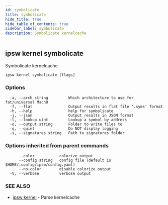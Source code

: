 ```yaml
---
id: symbolicate
title: symbolicate
hide_title: true
hide_table_of_contents: true
sidebar_label: symbolicate
description: Symbolicate kernelcache
---
```

## ipsw kernel symbolicate

Symbolicate kernelcache

```
ipsw kernel symbolicate [flags]
```

### Options

```
  -a, --arch string         Which architecture to use for fat/universal MachO
  -f, --flat                Output results in flat file '.syms' format
  -h, --help                help for symbolicate
  -j, --json                Output results in JSON format
  -l, --lookup uint         Lookup a symbol by address
  -o, --output string       Folder to write files to
  -q, --quiet               Do NOT display logging
  -s, --signatures string   Path to signatures folder
```

### Options inherited from parent commands

```
      --color           colorize output
      --config string   config file (default is $HOME/.config/ipsw/config.yaml)
      --no-color        disable colorize output
  -V, --verbose         verbose output
```

### SEE ALSO

* [ipsw kernel](/docs/cli/ipsw/kernel)	 - Parse kernelcache


